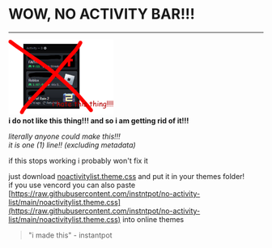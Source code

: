 # WOW, NO ACTIVITY BAR!!! 
---
![i hate this thing!!!](./readmestuff/badthing.png)
<br>
**i do not like this thing!!! and so i am getting rid of it!!!**

*literally anyone could make this!!!*
<br>
*it is one (1) line!! (excluding metadata)*

if this stops working i probably won't fix it

just download [noactivitylist.theme.css](https://github.com/instntpot/no-activity-list/blob/main/noactivitylist.theme.css) and put it in your themes folder!
<br>
if you use vencord you can also paste [https://raw.githubusercontent.com/instntpot/no-activity-list/main/noactivitylist.theme.css](https://raw.githubusercontent.com/instntpot/no-activity-list/main/noactivitylist.theme.css) into online themes

> "i made this" - instantpot
